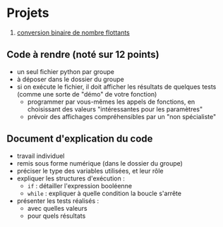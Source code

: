# Projets
1. [conversion binaire de nombre flottants](https://notebook.basthon.fr/?from=https://raw.githubusercontent.com/thfruchart/1nsi/main/proj/MiniProjet1.ipynb)


## Code à rendre (noté sur 12 points)
* un seul fichier python par groupe
* à déposer dans le dossier du groupe
* si on exécute le fichier, il doit afficher les résultats de quelques tests (comme une sorte de "démo" de votre fonction)
  * programmer par vous-mêmes les appels de fonctions, en choisissant des valeurs "intéressantes pour les paramètres"
  * prévoir des affichages compréhensibles par un "non spécialiste"
## Document d'explication du code
* travail individuel
* remis sous forme numérique (dans le dossier du groupe)
* préciser le type des variables utilisées, et leur rôle
* expliquer les structures d'exécution :
   *  `if` : détailler l'expression booléenne
   *  `while` :  expliquer à quelle condition la boucle s'arrête
*  présenter les tests réalisés :
   * avec quelles valeurs
   * pour quels résultats  
